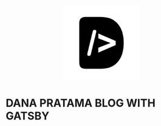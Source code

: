 
<div align="center">
    <img src="static/logos/logo-1024.png" alt="Logo" width='200px' height='200px'/>
</div>

# DANA PRATAMA BLOG WITH GATSBY
